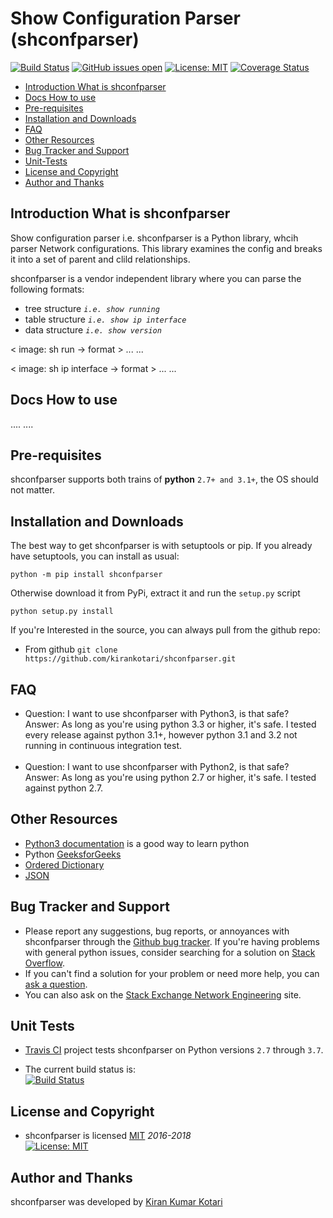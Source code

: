 # Show Configuration Parser (shconfparser)

[![Build Status](https://travis-ci.org/kirankotari/shconfparser.svg?branch=master)](https://travis-ci.org/kirankotari/shconfparser)
[![GitHub issues open](https://img.shields.io/github/issues/kirankotari/shconfparser.svg?maxAge=2592000)](https://github.com/kirankotari/shconfparser/issues)
[![License: MIT](https://img.shields.io/badge/License-MIT-yellow.svg)](https://opensource.org/licenses/MIT)
[![Coverage Status](https://coveralls.io/repos/github/kirankotari/shconfparser/badge.svg?branch=master)](https://coveralls.io/github/kirankotari/shconfparser?branch=master)

- [Introduction What is shconfparser](#introduction-what-is-shconfparser)
- [Docs How to use](#docs-how-to-use)
- [Pre-requisites](#pre-requisites)
- [Installation and Downloads](#installation-and-downloads)
- [FAQ](#faq)
- [Other Resources](#other-resources)
- [Bug Tracker and Support](#bug-tracker-and-support)
- [Unit-Tests](#unit-tests)
- [License and Copyright](#license-and-copyright)
- [Author and Thanks](#author-and-thanks)


## Introduction What is shconfparser

Show configuration parser i.e. shconfparser is a Python library, whcih parser Network configurations. 
This library examines the config and breaks it into a set of parent and clild relationships.

shconfparser is a vendor independent library where you can parse the following formats:
 - tree structure *`i.e. show running`*
 - table structure *`i.e. show ip interface`*
 - data structure *`i.e. show version`*

< image: sh run -> format > ... ...

< image: sh ip interface -> format > ... ...

## Docs How to use
....
....

## Pre-requisites

shconfparser supports both trains of **python** `2.7+ and 3.1+`, the OS should not matter.

## Installation and Downloads

The best way to get shconfparser is with setuptools or pip. If you already have setuptools, you can install as usual: 

`python -m pip install shconfparser`

Otherwise download it from PyPi, extract it and run the `setup.py` script

`python setup.py install`

If you're Interested in the source, you can always pull from the github repo:
 - From github `git clone https://github.com/kirankotari/shconfparser.git`

## FAQ

 - Question: I want to use shconfparser with Python3, is that safe? <br />
 Answer: As long as you're using python 3.3 or higher, it's safe. I tested every release against python 3.1+, however python 3.1 and 3.2 not running in continuous integration test. <br /><br />
 - Question: I want to use shconfparser with Python2, is that safe? <br />
 Answer: As long as you're using python 2.7 or higher, it's safe. I tested against python 2.7.


## Other Resources
- [Python3 documentation](https://docs.python.org/3/) is a good way to learn python
- Python [GeeksforGeeks](https://www.geeksforgeeks.org/python-programming-language/)
- [Ordered Dictionary](https://docs.python.org/2/library/collections.html#collections.OrderedDict)
- [JSON](http://json.org/)

## Bug Tracker and Support

 - Please report any suggestions, bug reports, or annoyances with shconfparser through the [Github bug tracker](https://github.com/kirankotari/shconfparser/issues). If you're having problems with general python issues, consider searching for a solution on [Stack Overflow](https://stackoverflow.com/search?q=). 
 - If you can't find a solution for your problem or need more help, you can [ask a question](https://stackoverflow.com/questions/ask).
 - You can also ask on the [Stack Exchange Network Engineering](https://networkengineering.stackexchange.com/) site.


## Unit Tests

 - [Travis CI](https://travis-ci.org/kirankotari/shconfparser/builds) project tests shconfparser on Python versions `2.7` through `3.7`.

 - The current build status is:<br/>[![Build Status](https://travis-ci.org/kirankotari/shconfparser.svg?branch=master)](https://travis-ci.org/kirankotari/shconfparser)

## License and Copyright

 - shconfparser is licensed [MIT](http://opensource.org/licenses/mit-license.php) *2016-2018* <br /> [![License: MIT](https://img.shields.io/badge/License-MIT-yellow.svg)](https://opensource.org/licenses/MIT)

## Author and Thanks

shconfparser was developed by [Kiran Kumar Kotari](https://github.com/kirankotari)


